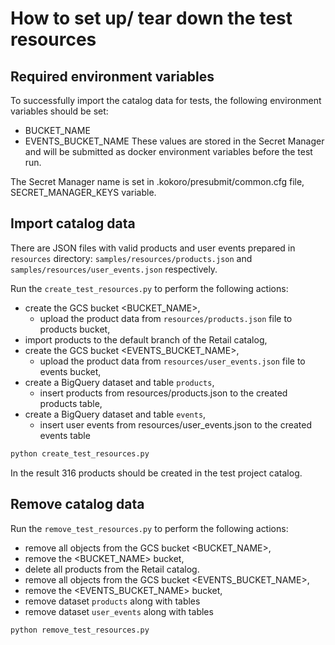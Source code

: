 # How to set up/ tear down the test resources

## Required environment variables

To successfully import the catalog data for tests, the following environment variables should be set:

- BUCKET_NAME
- EVENTS_BUCKET_NAME
These values are stored in the Secret Manager and will be submitted as
   docker environment variables before the test run.

The Secret Manager name is set in .kokoro/presubmit/common.cfg file, SECRET_MANAGER_KEYS variable.

## Import catalog data

There are JSON files with valid products and user events prepared in `resources` directory:
`samples/resources/products.json` and `samples/resources/user_events.json` respectively.

Run the `create_test_resources.py` to perform the following actions:

- create the GCS bucket <BUCKET_NAME>,
  - upload the product data from `resources/products.json` file to products bucket,
- import products to the default branch of the Retail catalog,
- create the GCS bucket <EVENTS_BUCKET_NAME>,
  - upload the product data from `resources/user_events.json` file to events bucket,
- create a BigQuery dataset and table `products`,
  - insert products from resources/products.json to the created products table,
- create a BigQuery dataset and table `events`,
  - insert user events from resources/user_events.json to the created events table
  
```sh
python create_test_resources.py
```

In the result 316 products should be created in the test project catalog.

## Remove catalog data

Run the `remove_test_resources.py` to perform the following actions:

- remove all objects from the GCS bucket <BUCKET_NAME>,
- remove the <BUCKET_NAME> bucket,
- delete all products from the Retail catalog.
- remove all objects from the GCS bucket <EVENTS_BUCKET_NAME>,
- remove the <EVENTS_BUCKET_NAME> bucket,
- remove dataset `products` along with tables
- remove dataset `user_events` along with tables

```sh
python remove_test_resources.py
```
